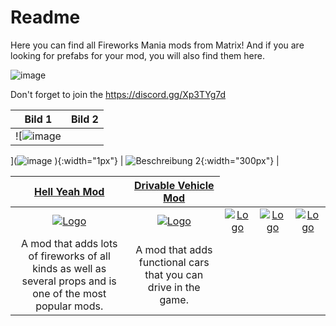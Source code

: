 # Readme
Here you can find all Fireworks Mania mods from Matrix! And if you are looking for prefabs for your mod, you will also find them here.

![image](https://github.com/MatrixoYT/Matrix-Fireworks-Mania-Mods/assets/121494555/f7dc5921-fc1a-4f28-a5ba-2fb8409b82eb)

Don't forget to join the https://discord.gg/Xp3TYg7d

| Bild 1 | Bild 2 |
| --- | --- |
| ![![image](https://github.com/MatrixoYT/Matrix-Fireworks-Mania-Mods/assets/121494555/4f5723d5-78da-4a21-a543-b77ebdfc49b0)
](![image](https://github.com/MatrixoYT/Matrix-Fireworks-Mania-Mods/assets/121494555/80525de7-bc6e-4277-9f0e-1801bc08b4d1)
){:width="1px"} | ![Beschreibung 2](Bild-URL-2){:width="300px"} |

<table>
<thead>
<tr>
<th align="center"><a href="https://fireworksmania.mod.io/hell-yeah-mod" rel="nofollow">Hell Yeah Mod</a></th>
<th align="center"><a href="https://fireworksmania.mod.io/cars-drivable-vehicle-mod-beta" rel="nofollow">Drivable Vehicle Mod</a></th>
</tr>
</thead>
<tbody>
<tr>
<td align="center"><a target="_blank" rel="noopener noreferrer nofollow" href="https://camo.githubusercontent.com/491e8b1bbc093b7efd09c2a5b94e60c39ab5da278e730cdf9b512fa1a3d8791e/68747470733a2f2f7468756d622e6d6f6463646e2e696f2f6d6f64732f636162382f313437303134392f63726f705f333230783138302f7468655f68656c6c5f6d6f645f7468756d6261696c2e706e67"><img src="https://camo.githubusercontent.com/491e8b1bbc093b7efd09c2a5b94e60c39ab5da278e730cdf9b512fa1a3d8791e/68747470733a2f2f7468756d622e6d6f6463646e2e696f2f6d6f64732f636162382f313437303134392f63726f705f333230783138302f7468655f68656c6c5f6d6f645f7468756d6261696c2e706e67" alt="Logo" data-canonical-src="https://thumb.modcdn.io/mods/cab8/1470149/crop_320x180/the_hell_mod_thumbail.png" style="max-width: 100%;"><td align="center"><a target="_blank" rel="noopener noreferrer nofollow" href="https://camo.githubusercontent.com/491e8b1bbc093b7efd09c2a5b94e60c39ab5da278e730cdf9b512fa1a3d8791e/68747470733a2f2f7468756d622e6d6f6463646e2e696f2f6d6f64732f636162382f313437303134392f63726f705f333230783138302f7468655f68656c6c5f6d6f645f7468756d6261696c2e706e67"><img src="https://camo.githubusercontent.com/491e8b1bbc093b7efd09c2a5b94e60c39ab5da278e730cdf9b512fa1a3d8791e/68747470733a2f2f7468756d622e6d6f6463646e2e696f2f6d6f64732f636162382f313437303134392f63726f705f333230783138302f7468655f68656c6c5f6d6f645f7468756d6261696c2e706e67" alt="Logo" data-canonical-src="https://thumb.modcdn.io/mods/cab8/1470149/crop_320x180/the_hell_mod_thumbail.png" style="max-width: 100%;"></a><td align="center"><a target="_blank" rel="noopener noreferrer nofollow" href="https://camo.githubusercontent.com/491e8b1bbc093b7efd09c2a5b94e60c39ab5da278e730cdf9b512fa1a3d8791e/68747470733a2f2f7468756d622e6d6f6463646e2e696f2f6d6f64732f636162382f313437303134392f63726f705f333230783138302f7468655f68656c6c5f6d6f645f7468756d6261696c2e706e67"><img src="https://camo.githubusercontent.com/491e8b1bbc093b7efd09c2a5b94e60c39ab5da278e730cdf9b512fa1a3d8791e/68747470733a2f2f7468756d622e6d6f6463646e2e696f2f6d6f64732f636162382f313437303134392f63726f705f333230783138302f7468655f68656c6c5f6d6f645f7468756d6261696c2e706e67" alt="Logo" data-canonical-src="https://thumb.modcdn.io/mods/cab8/1470149/crop_320x180/the_hell_mod_thumbail.png" style="max-width: 100%;"></a></td></td></a><td align="center"><a target="_blank" rel="noopener noreferrer nofollow" href="https://camo.githubusercontent.com/491e8b1bbc093b7efd09c2a5b94e60c39ab5da278e730cdf9b512fa1a3d8791e/68747470733a2f2f7468756d622e6d6f6463646e2e696f2f6d6f64732f636162382f313437303134392f63726f705f333230783138302f7468655f68656c6c5f6d6f645f7468756d6261696c2e706e67"><img src="https://camo.githubusercontent.com/491e8b1bbc093b7efd09c2a5b94e60c39ab5da278e730cdf9b512fa1a3d8791e/68747470733a2f2f7468756d622e6d6f6463646e2e696f2f6d6f64732f636162382f313437303134392f63726f705f333230783138302f7468655f68656c6c5f6d6f645f7468756d6261696c2e706e67" alt="Logo" data-canonical-src="https://thumb.modcdn.io/mods/cab8/1470149/crop_320x180/the_hell_mod_thumbail.png" style="max-width: 100%;"></a></td></td>
<td align="center"><a target="_blank" rel="noopener noreferrer nofollow" href="https://camo.githubusercontent.com/0b5bb66357cf505dd5f95cce85b7b9a4bb0715db891f984d24703908de3ef0fe/68747470733a2f2f7468756d622e6d6f6463646e2e696f2f6d6f64732f343832612f313639303034352f63726f705f333230783138302f62616e696572652e312e706e67"><img src="https://camo.githubusercontent.com/0b5bb66357cf505dd5f95cce85b7b9a4bb0715db891f984d24703908de3ef0fe/68747470733a2f2f7468756d622e6d6f6463646e2e696f2f6d6f64732f343832612f313639303034352f63726f705f333230783138302f62616e696572652e312e706e67" alt="Logo" data-canonical-src="https://thumb.modcdn.io/mods/482a/1690045/crop_320x180/baniere.1.png" style="max-width: 100%;"></a></td>
</tr>
<tr>
<td align="center">A mod that adds lots of fireworks of all kinds as well as several props and is one of the most popular mods.</td>
<td align="center">A mod that adds functional cars that you can drive in the game.</td>
</tr>
</tbody>
</table>
